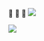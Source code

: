 🤠
🤠
🤠 
![](https://media1.giphy.com/media/MDJ9IbxxvDUQM/200.webp?cid=790b76116feq17adillzviov3mpnj1hg4owq30r60h6wdwbp&ep=v1_gifs_trending&rid=200.webp&ct=g)

![](https://media2.giphy.com/media/l49JY3uJc1q16QOHK/200.webp?cid=790b7611mdr2hoe7cbcd7vyw2p2i0tbok9a9t3o8ybz9nrex&ep=v1_gifs_search&rid=200.webp&ct=g)
